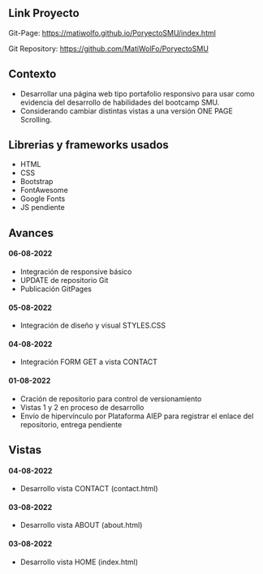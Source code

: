 ## Link Proyecto

Git-Page:
https://matiwolfo.github.io/PoryectoSMU/index.html

Git Repository:
https://github.com/MatiWolFo/PoryectoSMU

## Contexto
- Desarrollar una página web tipo portafolio responsivo para usar como evidencia del desarrollo de habilidades del bootcamp SMU.
- Considerando cambiar distintas vistas a una versión ONE PAGE Scrolling.

## Librerias y frameworks usados
- HTML
- CSS
- Bootstrap
- FontAwesome
- Google Fonts
- JS pendiente

## Avances
#### 06-08-2022
- Integración de responsive básico
- UPDATE de repositorio Git
- Publicación GitPages
#### 05-08-2022
- Integración de diseño y visual STYLES.CSS
#### 04-08-2022
- Integración FORM GET a vista CONTACT
#### 01-08-2022
- Cración de repositorio para control de versionamiento
- Vistas 1 y 2 en proceso de desarrollo
- Envío de hipervínculo por Plataforma AIEP para registrar el enlace del repositorio, entrega pendiente

## Vistas
#### 04-08-2022
- Desarrollo vista CONTACT (contact.html)
#### 03-08-2022
- Desarrollo vista ABOUT (about.html)
#### 03-08-2022
- Desarrollo vista HOME (index.html)

